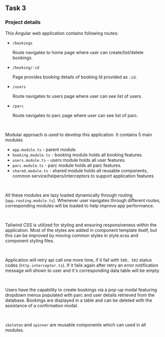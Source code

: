 ## Task 3

### Project details

This Angular web application contains following routes:

  - `/bookings` <br />
  
     Route navigates to home page where user can create/list/delete bookings.
    
  - `/booking/:id` <br />
  
     Page provides booking details of booking Id provided as `:id`.
    
  - `/users`

      Route navigates to users page where user can see list of users.
     
  - `/parc`

      Route navigates to parc page where user can see list of parc.

<br />    

Modular approach is used to develop this application. It contains 5 main modules

 - `app.module.ts` - parent module.
 - `booking.module.ts` - booking module holds all booking features.
 - `users.module.ts` - users module holds all user features.
 - `parc.module.ts` - parc module holds all parc features.
 - `shared.module.ts` - shared module holds all reusable components, common service/helpers/interceptors to support application features

<br />  

All these modules are lazy loaded dynamically through routing (`app.routing.module.ts`). Whenever user navigates through different routes, corresponding modules will be loaded to help improve app performance.

<br />  

Tailwind CSS is utilized for styling and ensuring responsiveness within the application. Most of the styles are added in component template itself, but this can be improved by moving common styles in style.scss and component styling files.

<br />  

Application will retry api call one more time, if it fail with `500, 502` status codes (`http.interceptor.ts`). If it fails again after retry an error notification message will shown to user and it's corresponding data table will be empty.

<br />

Users have the capability to create bookings via a pop-up modal featuring dropdown menus populated with parc and user details retrieved from the database. Bookings are displayed in a table and can be deleted with the assistance of a confirmation modal.

<br />

`skeleton` and `spinner` are reusable components which can used in all modules.

    
           


